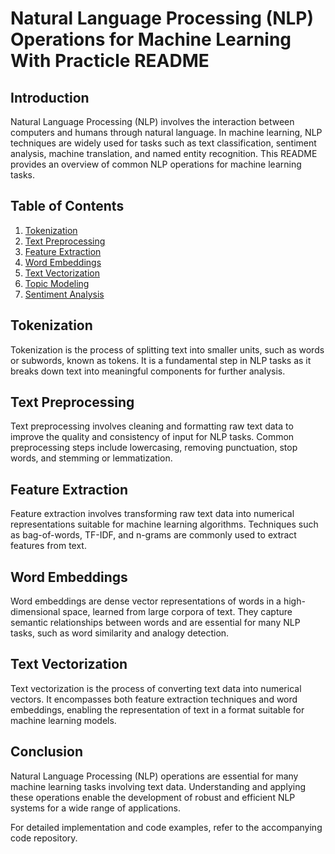 # Natural Language Processing (NLP) Operations for Machine Learning With Practicle README

## Introduction
Natural Language Processing (NLP) involves the interaction between computers and humans through natural language. In machine learning, NLP techniques are widely used for tasks such as text classification, sentiment analysis, machine translation, and named entity recognition. This README provides an overview of common NLP operations for machine learning tasks.

## Table of Contents
1. [Tokenization](#tokenization)
2. [Text Preprocessing](#text-preprocessing)
3. [Feature Extraction](#feature-extraction)
4. [Word Embeddings](#word-embeddings)
5. [Text Vectorization](#text-vectorization)
6. [Topic Modeling](#topic-modeling)
8. [Sentiment Analysis](#sentiment-analysis)

## Tokenization
Tokenization is the process of splitting text into smaller units, such as words or subwords, known as tokens. It is a fundamental step in NLP tasks as it breaks down text into meaningful components for further analysis.

## Text Preprocessing
Text preprocessing involves cleaning and formatting raw text data to improve the quality and consistency of input for NLP tasks. Common preprocessing steps include lowercasing, removing punctuation, stop words, and stemming or lemmatization.

## Feature Extraction
Feature extraction involves transforming raw text data into numerical representations suitable for machine learning algorithms. Techniques such as bag-of-words, TF-IDF, and n-grams are commonly used to extract features from text.

## Word Embeddings
Word embeddings are dense vector representations of words in a high-dimensional space, learned from large corpora of text. They capture semantic relationships between words and are essential for many NLP tasks, such as word similarity and analogy detection.

## Text Vectorization
Text vectorization is the process of converting text data into numerical vectors. It encompasses both feature extraction techniques and word embeddings, enabling the representation of text in a format suitable for machine learning models.



## Conclusion
Natural Language Processing (NLP) operations are essential for many machine learning tasks involving text data. Understanding and applying these operations enable the development of robust and efficient NLP systems for a wide range of applications.

For detailed implementation and code examples, refer to the accompanying code repository.
